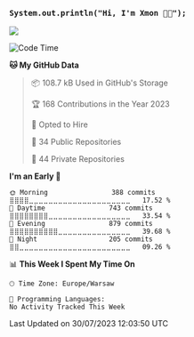 <h3> <code>System.out.println("Hi, I'm Xmon 👋🏻");</code></h3>
<img src="https://komarev.com/ghpvc/?username=xmonpl"> </img>

<!--START_SECTION:waka-->
![Code Time](http://img.shields.io/badge/Code%20Time-635%20hrs%2020%20mins-blue)

**🐱 My GitHub Data** 

> 📦 108.7 kB Used in GitHub's Storage 
 > 
> 🏆 168 Contributions in the Year 2023
 > 
> 💼 Opted to Hire
 > 
> 📜 34 Public Repositories 
 > 
> 🔑 44 Private Repositories 
 > 
**I'm an Early 🐤** 

```text
🌞 Morning                388 commits         ⣿⣿⣿⣿⣀⣀⣀⣀⣀⣀⣀⣀⣀⣀⣀⣀⣀⣀⣀⣀⣀⣀⣀⣀⣀   17.52 % 
🌆 Daytime                743 commits         ⣿⣿⣿⣿⣿⣿⣿⣿⣀⣀⣀⣀⣀⣀⣀⣀⣀⣀⣀⣀⣀⣀⣀⣀⣀   33.54 % 
🌃 Evening                879 commits         ⣿⣿⣿⣿⣿⣿⣿⣿⣿⣿⣀⣀⣀⣀⣀⣀⣀⣀⣀⣀⣀⣀⣀⣀⣀   39.68 % 
🌙 Night                  205 commits         ⣿⣿⣀⣀⣀⣀⣀⣀⣀⣀⣀⣀⣀⣀⣀⣀⣀⣀⣀⣀⣀⣀⣀⣀⣀   09.26 % 
```


📊 **This Week I Spent My Time On** 

```text
🕑︎ Time Zone: Europe/Warsaw

💬 Programming Languages: 
No Activity Tracked This Week
```


 Last Updated on 30/07/2023 12:03:50 UTC
<!--END_SECTION:waka-->
